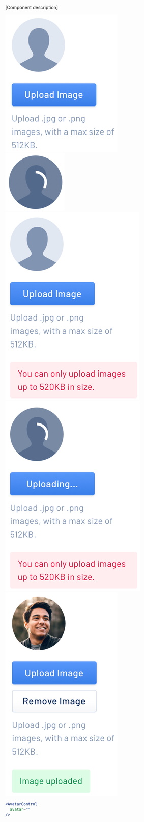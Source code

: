 [Component description]

<div class="examples">
  <div class="example">
    <a href="public/images/components/AvatarControl/1.png">
      <img src="public/images/components/AvatarControl/1.png" alt="AvatarControl 1" />
    </a>
  </div>
  <div class="example">
    <a href="public/images/components/AvatarControl/2.png">
      <img src="public/images/components/AvatarControl/2.png" alt="AvatarControl 2" />
    </a>
  </div>
  <div class="example">
    <a href="public/images/components/AvatarControl/3.png">
      <img src="public/images/components/AvatarControl/3.png" alt="AvatarControl 3" />
    </a>
  </div>
  <div class="example">
    <a href="public/images/components/AvatarControl/4.png">
      <img src="public/images/components/AvatarControl/4.png" alt="AvatarControl 4" />
    </a>
  </div>
  <div class="example">
    <a href="public/images/components/AvatarControl/5.png">
      <img src="public/images/components/AvatarControl/5.png" alt="AvatarControl 5" />
    </a>
  </div>
</div>

```jsx
<AvatarControl
  avatar=""
/>
```
